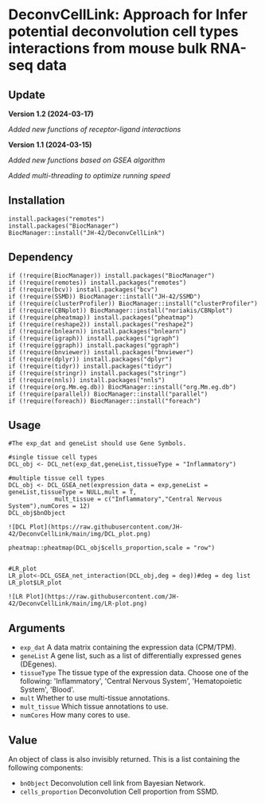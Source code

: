 # DeconvCellLink: Approach for Infer potential deconvolution cell types interactions from mouse bulk RNA-seq data

## Update

**Version 1.2 (2024-03-17)**

_Added new functions of receptor-ligand interactions_


**Version 1.1 (2024-03-15)**

_Added new functions based on GSEA algorithm_

_Added multi-threading to optimize running speed_


## Installation
```
install.packages("remotes")
install.packages("BiocManager")
BiocManager::install("JH-42/DeconvCellLink")
```
## Dependency

```
if (!require(BiocManager)) install.packages("BiocManager")
if (!require(remotes)) install.packages("remotes")
if (!require(bcv)) install.packages("bcv")
if (!require(SSMD)) BiocManager::install("JH-42/SSMD")
if (!require(clusterProfiler)) BiocManager::install("clusterProfiler")
if (!require(CBNplot)) BiocManager::install("noriakis/CBNplot")
if (!require(pheatmap)) install.packages("pheatmap")
if (!require(reshape2)) install.packages("reshape2")
if (!require(bnlearn)) install.packages("bnlearn")
if (!require(igraph)) install.packages("igraph")
if (!require(ggraph)) install.packages("ggraph")
if (!require(bnviewer)) install.packages("bnviewer")
if (!require(dplyr)) install.packages("dplyr")
if (!require(tidyr)) install.packages("tidyr")
if (!require(stringr)) install.packages("stringr")
if (!require(nnls)) install.packages("nnls")
if (!require(org.Mm.eg.db)) BiocManager::install("org.Mm.eg.db")
if (!require(parallel)) BiocManager::install("parallel")
if (!require(foreach)) BiocManager::install("foreach")

```

## Usage

```
#The exp_dat and geneList should use Gene Symbols.

#single tissue cell types
DCL_obj <- DCL_net(exp_dat,geneList,tissueType = "Inflammatory")

#multiple tissue cell types
DCL_obj <- DCL_GSEA_net(expression_data = exp,geneList = geneList,tissueType = NULL,mult = T,
             mult_tissue = c("Inflammatory","Central Nervous System"),numCores = 12)
DCL_obj$bnObject

![DCL Plot](https://raw.githubusercontent.com/JH-42/DeconvCellLink/main/img/DCL_plot.png)

pheatmap::pheatmap(DCL_obj$cells_proportion,scale = "row")


#LR_plot
LR_plot<-DCL_GSEA_net_interaction(DCL_obj,deg = deg))#deg = deg list
LR_plot$LR_plot

![LR Plot](https://raw.githubusercontent.com/JH-42/DeconvCellLink/main/img/LR-plot.png)

```
## Arguments
* `exp_dat`        A data matrix containing the expression data (CPM/TPM).
* `geneList`        A gene list, such as a list of differentially expressed genes (DEgenes).
* `tissueType`        The tissue type of the expression data. Choose one of the following: 'Inflammatory', 'Central Nervous System', 'Hematopoietic System', 'Blood'.
*  `mult` Whether to use multi-tissue annotations.
*  `mult_tissue` Which tissue annotations to use.
*  `numCores` How many cores to use.

## Value

An object of class is also invisibly returned. This is a list containing
the following components:

* `bnObject`        Deconvolution cell link from Bayesian Network.
* `cells_proportion`        Deconvolution Cell proportion from SSMD.
